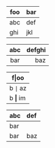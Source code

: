 | foo | bar |
|-----|-----|
| abc | def |
| ghi | jkl |

| abc | defghi |
:-: | -----------:
bar | baz

| f\|oo  |
| ------ |
| b `\|` az |
| b **\|** im |

| abc | def |
| --- |:----|
| bar |
| bar | baz | boo |